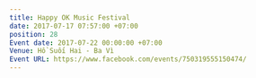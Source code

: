 ```yaml
---
title: Happy OK Music Festival
date: 2017-07-17 07:57:00 +07:00
position: 28
Event date: 2017-07-22 00:00:00 +07:00
Venue: Hồ Suối Hai - Ba Vì
Event URL: https://www.facebook.com/events/750319555150474/
---
```


